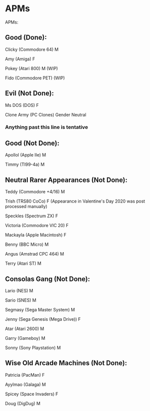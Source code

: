 # APMs

APMs:

## Good (Done):

Clicky (Commodore 64) M

Amy (Amiga) F

Pokey (Atari 800) M (WIP)

Fido (Commodore PET) (WIP)

## Evil (Not Done):

Ms DOS (DOS) F

Clone Army (PC Clones) Gender Neutral

### Anything past this line is tentative

## Good (Not Done):

Apollol (Apple IIe) M

Timmy (TI99-4a) M

## Neutral Rarer Appearances (Not Done):

Teddy (Commodore +4/16) M

Trish (TRS80 CoCo) F (Appearance in Valentine's Day 2020 was post processed manually)

Speckles (Spectrum ZX) F

Victoria (Commodore VIC 20) F

Mackayla (Apple Macintosh) F

Benny (BBC Micro) M

Angus (Amstrad CPC 464) M

Terry (Atari ST) M

## Consolas Gang (Not Done):

Lario (NES) M

Sario (SNES) M

Segmasy (Sega Master System) M

Jenny (Sega Genesis (Mega Drive)) F

Atar (Atari 2600) M

Garry (Gameboy) M

Sonny (Sony Playstation) M

## Wise Old Arcade Machines (Not Done):

Patricia (PacMan) F

Ayylmao (Galaga) M

Spicey (Space Invaders) F

Doug (DigDug) M